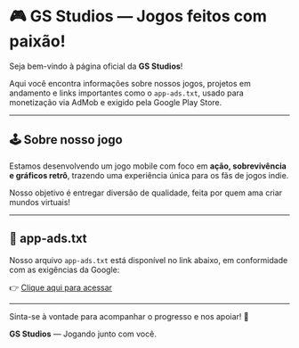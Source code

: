 # 🎮 GS Studios — Jogos feitos com paixão!

Seja bem-vindo à página oficial da **GS Studios**!

Aqui você encontra informações sobre nossos jogos, projetos em andamento e links importantes como o `app-ads.txt`, usado para monetização via AdMob e exigido pela Google Play Store.

---

## 🕹️ Sobre nosso jogo

Estamos desenvolvendo um jogo mobile com foco em **ação, sobrevivência e gráficos retrô**, trazendo uma experiência única para os fãs de jogos indie.

Nosso objetivo é entregar diversão de qualidade, feita por quem ama criar mundos virtuais!

---

## 📄 app-ads.txt

Nosso arquivo `app-ads.txt` está disponível no link abaixo, em conformidade com as exigências da Google:

👉 [Clique aqui para acessar](https://naka812.github.io/app-ads.txt)

---

Sinta-se à vontade para acompanhar o progresso e nos apoiar! 🚀

**GS Studios** — Jogando junto com você.
